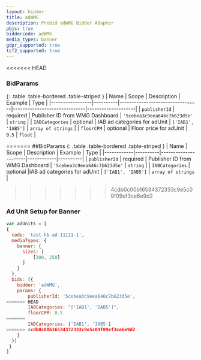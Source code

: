 ```yaml
---
layout: bidder
title: adWMG
description: Prebid adWMG Bidder Adapter
pbjs: true
biddercode: adWMG
media_types: banner
gdpr_supported: true
tcf2_supported: true
---
```


<<<<<<< HEAD
### BidParams
{: .table .table-bordered .table-striped }
| Name            | Scope    | Description                     | Example                      | Type               |
|-----------------|----------|---------------------------------|------------------------------|--------------------|
| `publisherId`   | required | Publisher ID from WMG Dashboard | `'5cebea3c9eea646c7b623d5e'` | `string`           |
| `IABCategories` | optional | IAB ad categories for adUnit    | `['IAB1', 'IAB5']`           | `array of strings` |
| `floorCPM`      | optional | Floor price for adUnit          | `0.5`                        | `float`            |

=======
##BidParams
{: .table .table-bordered .table-striped }
| Name       | Scope    | Description          | Example    | Type     |
|------------|----------|----------------------|------------|----------|
| `publisherId` | required | Publisher ID from WMG Dashboard | `'5cebea3c9eea646c7b623d5e'` | `string` |
| `IABCategories` | optional |IAB ad categories for adUnit | `['IAB1', 'IAB5']` | `array of strings` |
>>>>>>> 4cdb0c00b16534372333c9e5c09f09ef3ce6e9d2

### Ad Unit Setup for Banner
```javascript
var adUnits = [
{
  code: 'test-hb-ad-11111-1',
  mediaTypes: {
    banner: {  
      sizes: [
          [300, 250]
      ]
    }   
  }, 
  bids: [{
    bidder: 'adWMG',
    params: {
        publisherId: '5cebea3c9eea646c7b623d5e',
<<<<<<< HEAD
        IABCategories: "['IAB1', 'IAB5']",
        floorCPM: 0.5
=======
        IABCategories: ['IAB1', 'IAB5']
>>>>>>> 4cdb0c00b16534372333c9e5c09f09ef3ce6e9d2
    }
  }]
 }
]
```
